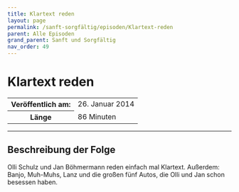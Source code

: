```yaml
---
title: Klartext reden
layout: page
permalink: /sanft-sorgfältig/episoden/Klartext-reden
parent: Alle Episoden
grand_parent: Sanft und Sorgfältig
nav_order: 49
---
```


# Klartext reden
<table class="resp-table dcf-table dcf-table-responsive dcf-table-bordered dcf-table-striped dcf-w-100%">
                    <tbody>
                        <tr>
                            <th scope="row">Veröffentlich am:</th>
                            <td data-label="Veröffentlich am:">26. Januar 2014</td>
                        </tr>
                        <tr>
                            <th scope="row">Länge </th>
                            <td data-label="Länge ">86 Minuten</td>
                        </tr></tbody>
                </table>

***

## Beschreibung der Folge

<div>
Olli Schulz und Jan Böhmermann reden einfach mal Klartext. Außerdem: Banjo, Muh-Muhs, Lanz und die großen fünf Autos, die Olli und Jan schon besessen haben.  
</div>

